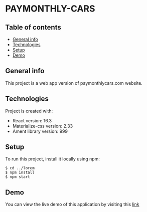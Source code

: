 # PAYMONTHLY-CARS 

## Table of contents

- [General info](#general-info)
- [Technologies](#technologies)
- [Setup](#setup)
- [Demo](#demo)

## General info

This project is a web app version of paymonthlycars.com website.

## Technologies

Project is created with:

- React version: 16.3
- Materialize-css version: 2.33
- Ament library version: 999

## Setup

To run this project, install it locally using npm:

```
$ cd ../lorem
$ npm install
$ npm start
```

<!-- ## Sources

This app is inspired by Rando Kim book „Time of Your Life”
and Android app tutorial by [@eericon](https://www.eericon.github.io/post/timer-android) -->

## Demo

You can view the live demo of this application by visiting this [link](https://paymonthlycars.netlify.app) 